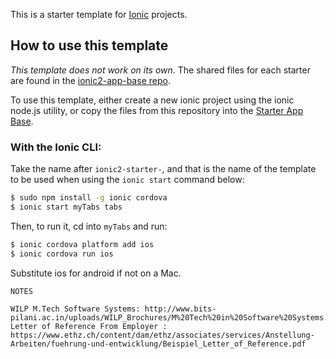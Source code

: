 This is a starter template for [Ionic](http://ionicframework.com/docs/) projects.

## How to use this template

*This template does not work on its own*. The shared files for each starter are found in the [ionic2-app-base repo](https://github.com/ionic-team/ionic2-app-base).

To use this template, either create a new ionic project using the ionic node.js utility, or copy the files from this repository into the [Starter App Base](https://github.com/ionic-team/ionic2-app-base).

### With the Ionic CLI:

Take the name after `ionic2-starter-`, and that is the name of the template to be used when using the `ionic start` command below:

```bash
$ sudo npm install -g ionic cordova
$ ionic start myTabs tabs
```

Then, to run it, cd into `myTabs` and run:

```bash
$ ionic cordova platform add ios
$ ionic cordova run ios
```

Substitute ios for android if not on a Mac.



 ```` NOTES ````
 ````
 WILP M.Tech Software Systems: http://www.bits-pilani.ac.in/uploads/WILP_Brochures/M%20Tech%20in%20Software%20Systems.pdf
 Letter of Reference From Employer : https://www.ethz.ch/content/dam/ethz/associates/services/Anstellung-Arbeiten/fuehrung-und-entwicklung/Beispiel_Letter_of_Reference.pdf
 ````
